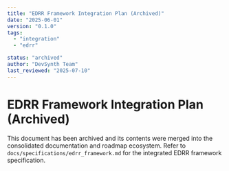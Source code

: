 ```yaml
---
title: "EDRR Framework Integration Plan (Archived)"
date: "2025-06-01"
version: "0.1.0"
tags:
  - "integration"
  - "edrr"

status: "archived"
author: "DevSynth Team"
last_reviewed: "2025-07-10"
---
```


# EDRR Framework Integration Plan (Archived)

This document has been archived and its contents were merged into the consolidated documentation and roadmap ecosystem.
Refer to `docs/specifications/edrr_framework.md` for the integrated EDRR framework specification.
